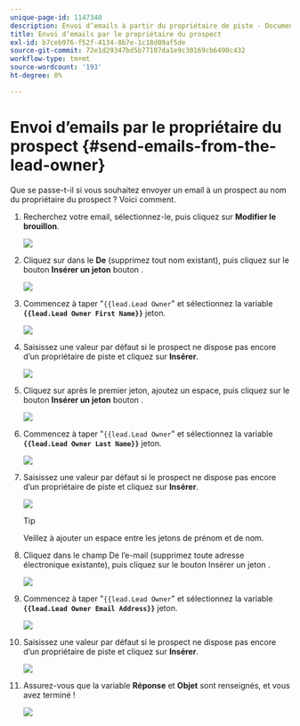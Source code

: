 ```yaml
---
unique-page-id: 1147340
description: Envoi d’emails à partir du propriétaire de piste - Documents Marketo - Documentation du produit
title: Envoi d’emails par le propriétaire du prospect
exl-id: b7ceb976-f52f-4134-8b7e-1c18d09af5de
source-git-commit: 72e1d29347bd5b77107da1e9c30169cb6490c432
workflow-type: tm+mt
source-wordcount: '193'
ht-degree: 0%

---
```


# Envoi d’emails par le propriétaire du prospect {#send-emails-from-the-lead-owner}

Que se passe-t-il si vous souhaitez envoyer un email à un prospect au nom du propriétaire du prospect ?  Voici comment.

1. Recherchez votre email, sélectionnez-le, puis cliquez sur **Modifier le brouillon**.

   ![](assets/one.png)

1. Cliquez sur dans le **De** (supprimez tout nom existant), puis cliquez sur le bouton **Insérer un jeton** bouton .

   ![](assets/two.png)

1. Commencez à taper &quot;`{{lead.Lead Owner`&quot; et sélectionnez la variable **`{{lead.Lead Owner First Name}}`** jeton.

   ![](assets/image2014-9-11-13-3a7-3a43.png)

1. Saisissez une valeur par défaut si le prospect ne dispose pas encore d’un propriétaire de piste et cliquez sur **Insérer**.

   ![](assets/image2014-9-11-13-3a7-3a58.png)

1. Cliquez sur après le premier jeton, ajoutez un espace, puis cliquez sur le bouton **Insérer un jeton** bouton .

   ![](assets/five.png)

1. Commencez à taper &quot;`{{lead.Lead Owner`&quot; et sélectionnez la variable **`{{lead.Lead Owner Last Name}}`** jeton.

   ![](assets/image2014-9-11-13-3a8-3a24.png)

1. Saisissez une valeur par défaut si le prospect ne dispose pas encore d’un propriétaire de piste et cliquez sur **Insérer**.

   ![](assets/image2014-9-11-13-3a8-3a39.png)

   >[!TIP]
   >
   >Veillez à ajouter un espace entre les jetons de prénom et de nom.

1. Cliquez dans le champ De l’e-mail (supprimez toute adresse électronique existante), puis cliquez sur le bouton Insérer un jeton .

   ![](assets/eight.png)

1. Commencez à taper &quot;`{{lead.Lead Owner`&quot; et sélectionnez la variable **`{{lead.Lead Owner Email Address}}`** jeton.

   ![](assets/image2014-9-11-13-3a9-3a33.png)

1. Saisissez une valeur par défaut si le prospect ne dispose pas encore d’un propriétaire de piste et cliquez sur **Insérer**.

   ![](assets/ten.png)

1. Assurez-vous que la variable **Réponse** et **Objet** sont renseignés, et vous avez terminé !

   ![](assets/eleven.png)

